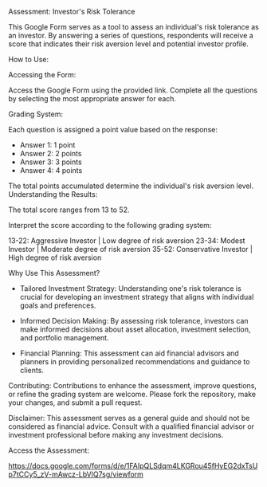 Assessment: Investor's Risk Tolerance

This Google Form serves as a tool to assess an individual's risk tolerance as an investor. By answering a series of questions, respondents will receive a score that indicates their risk aversion level and potential investor profile.

How to Use:

Accessing the Form:

Access the Google Form using the provided link.
Complete all the questions by selecting the most appropriate answer for each.

Grading System:

Each question is assigned a point value based on the response:

- Answer 1: 1 point
- Answer 2: 2 points
- Answer 3: 3 points
- Answer 4: 4 points

The total points accumulated determine the individual's risk aversion level.
Understanding the Results:

The total score ranges from 13 to 52.

Interpret the score according to the following grading system:

13-22: Aggressive Investor | Low degree of risk aversion
23-34: Modest Investor | Moderate degree of risk aversion
35-52: Conservative Investor | High degree of risk aversion

Why Use This Assessment?

- Tailored Investment Strategy: Understanding one's risk tolerance is crucial for developing an investment strategy that aligns with individual goals and preferences.

- Informed Decision Making: By assessing risk tolerance, investors can make informed decisions about asset allocation, investment selection, and portfolio management.

- Financial Planning: This assessment can aid financial advisors and planners in providing personalized recommendations and guidance to clients.

Contributing:
Contributions to enhance the assessment, improve questions, or refine the grading system are welcome.
Please fork the repository, make your changes, and submit a pull request.

Disclaimer:
This assessment serves as a general guide and should not be considered as financial advice.
Consult with a qualified financial advisor or investment professional before making any investment decisions.

Access the Assessment:

https://docs.google.com/forms/d/e/1FAIpQLSdqm4LKGRou45fHyEG2dxTsUp7tCCy5_zV-mAwcz-LbVlQ7sg/viewform
